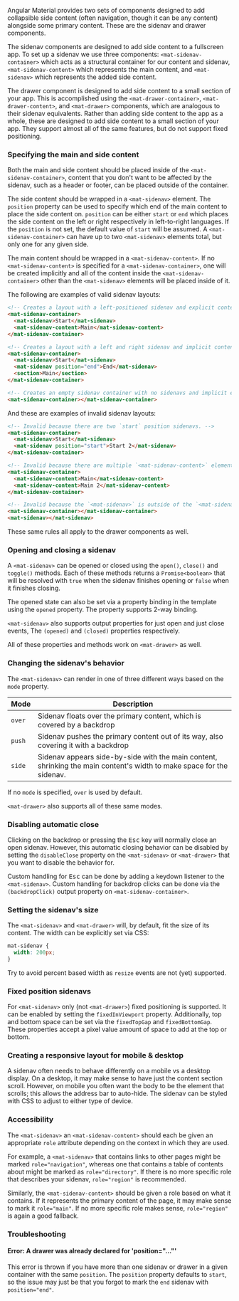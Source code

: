 Angular Material provides two sets of components designed to add collapsible side content (often
navigation, though it can be any content) alongside some primary content. These are the sidenav and
drawer components.

The sidenav components are designed to add side content to a fullscreen app. To set up a sidenav we
use three components: `<mat-sidenav-container>` which acts as a structural container for our content
and sidenav, `<mat-sidenav-content>` which represents the main content, and `<mat-sidenav>` which
represents the added side content.

<!-- example(sidenav-overview) -->

The drawer component is designed to add side content to a small section of your app. This is
accomplished using the `<mat-drawer-container>`, `<mat-drawer-content>`, and `<mat-drawer>`
components, which are analogous to their sidenav equivalents. Rather than adding side content to the
app as a whole, these are designed to add side content to a small section of your app. They support
almost all of the same features, but do not support fixed positioning.

<!-- example(sidenav-drawer-overview) -->

### Specifying the main and side content

Both the main and side content should be placed inside of the `<mat-sidenav-container>`, content
that you don't want to be affected by the sidenav, such as a header or footer, can be placed outside
of the container.

The side content should be wrapped in a `<mat-sidenav>` element. The `position` property can be used
to specify which end of the main content to place the side content on. `position` can be either
`start` or `end` which places the side content on the left or right respectively in left-to-right
languages. If the `position` is not set, the default value of `start` will be assumed. A
`<mat-sidenav-container>` can have up to two `<mat-sidenav>` elements total, but only one for any
given side.

The main content should be wrapped in a `<mat-sidenav-content>`. If no `<mat-sidenav-content>` is
specified for a `<mat-sidenav-container>`, one will be created implicitly and all of the content
inside the `<mat-sidenav-container>` other than the `<mat-sidenav>` elements will be placed inside
of it.

<!-- example(sidenav-position) -->

The following are examples of valid sidenav layouts:

```html
<!-- Creates a layout with a left-positioned sidenav and explicit content. -->
<mat-sidenav-container>
  <mat-sidenav>Start</mat-sidenav>
  <mat-sidenav-content>Main</mat-sidenav-content>
</mat-sidenav-container>
```

```html
<!-- Creates a layout with a left and right sidenav and implicit content. -->
<mat-sidenav-container>
  <mat-sidenav>Start</mat-sidenav>
  <mat-sidenav position="end">End</mat-sidenav>
  <section>Main</section>
</mat-sidenav-container>
```

```html
<!-- Creates an empty sidenav container with no sidenavs and implicit empty content. -->
<mat-sidenav-container></mat-sidenav-container>
```

And these are examples of invalid sidenav layouts:

```html
<!-- Invalid because there are two `start` position sidenavs. -->
<mat-sidenav-container>
  <mat-sidenav>Start</mat-sidenav>
  <mat-sidenav position="start">Start 2</mat-sidenav>
</mat-sidenav-container>
```

```html
<!-- Invalid because there are multiple `<mat-sidenav-content>` elements. -->
<mat-sidenav-container>
  <mat-sidenav-content>Main</mat-sidenav-content>
  <mat-sidenav-content>Main 2</mat-sidenav-content>
</mat-sidenav-container>
```

```html
<!-- Invalid because the `<mat-sidenav>` is outside of the `<mat-sidenav-container>`. -->
<mat-sidenav-container></mat-sidenav-container>
<mat-sidenav></mat-sidenav>
```

These same rules all apply to the drawer components as well.

### Opening and closing a sidenav

A `<mat-sidenav>` can be opened or closed using the `open()`, `close()` and `toggle()` methods. Each
of these methods returns a `Promise<boolean>` that will be resolved with `true` when the sidenav
finishes opening or `false` when it finishes closing.

The opened state can also be set via a property binding in the template using the `opened` property.
The property supports 2-way binding.

`<mat-sidenav>` also supports output properties for just open and just close events, The `(opened)`
and `(closed)` properties respectively.

<!-- example(sidenav-open-close) -->

All of these properties and methods work on `<mat-drawer>` as well.

### Changing the sidenav's behavior

The `<mat-sidenav>` can render in one of three different ways based on the `mode` property.

| Mode   | Description                                                                             |
|--------|-----------------------------------------------------------------------------------------|
| `over` | Sidenav floats over the primary content, which is covered by a backdrop               |
| `push` | Sidenav pushes the primary content out of its way, also covering it with a backdrop   |
| `side` | Sidenav appears side-by-side with the main content, shrinking the main content's width to make space for the sidenav. |

If no `mode` is specified, `over` is used by default.

<!-- example(sidenav-mode) -->

`<mat-drawer>` also supports all of these same modes.

### Disabling automatic close

Clicking on the backdrop or pressing the <kbd>Esc</kbd> key will normally close an open sidenav.
However, this automatic closing behavior can be disabled by setting the `disableClose` property on
the `<mat-sidenav>` or `<mat-drawer>` that you want to disable the behavior for.

Custom handling for <kbd>Esc</kbd> can be done by adding a keydown listener to the `<mat-sidenav>`.
Custom handling for backdrop clicks can be done via the `(backdropClick)` output property on
`<mat-sidenav-container>`.

<!-- example(sidenav-disable-close) -->

### Setting the sidenav's size

The `<mat-sidenav>` and `<mat-drawer>` will, by default, fit the size of its content. The width can
be explicitly set via CSS:

```css
mat-sidenav {
  width: 200px;
}
```

Try to avoid percent based width as `resize` events are not (yet) supported.

### Fixed position sidenavs

For `<mat-sidenav>` only (not `<mat-drawer>`) fixed positioning is supported. It can be enabled by
setting the `fixedInViewport` property. Additionally, top and bottom space can be set via the
`fixedTopGap` and `fixedBottomGap`. These properties accept a pixel value amount of space to add at
the top or bottom.

<!-- example(sidenav-fixed) -->

### Creating a responsive layout for mobile & desktop

A sidenav often needs to behave differently on a mobile vs a desktop display. On a desktop, it may
make sense to have just the content section scroll. However, on mobile you often want the body to be
the element that scrolls; this allows the address bar to auto-hide. The sidenav can be styled with
CSS to adjust to either type of device. 

<!-- example(sidenav-responsive) -->

### Accessibility

The `<mat-sidenav>` an `<mat-sidenav-content>` should each be given an appropriate `role` attribute
depending on the context in which they are used.

For example, a `<mat-sidenav>` that contains links
to other pages might be marked `role="navigation"`, whereas one that contains a table of
contents about might be marked as `role="directory"`. If there is no more specific role that
describes your sidenav, `role="region"` is recommended.

Similarly, the `<mat-sidenav-content>` should be given a role based on what it contains. If it
represents the primary content of the page, it may make sense to mark it `role="main"`. If no more
specific role makes sense, `role="region"` is again a good fallback. 

### Troubleshooting

#### Error: A drawer was already declared for 'position="..."'

This error is thrown if you have more than one sidenav or drawer in a given container with the same
`position`. The `position` property defaults to `start`, so the issue may just be that you forgot to
mark the `end` sidenav with `position="end"`.
